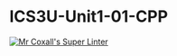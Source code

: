 # ICS3U-Unit1-01-CPP

[![Mr Coxall's Super Linter](https://github.com/venika-sem/ICS3U-Unit1-01-CPP/workflows/Mr%20Coxall's%20Super%20Linter/badge.svg)](https://github.com/venika-sem/ICS3U-Unit1-01-CPP/actions/)
